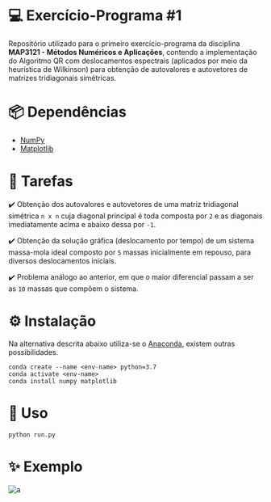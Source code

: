 # 💻 Exercício-Programa #1

Repositório utilizado para o primeiro exercício-programa da disciplina **MAP3121 - Métodos Numéricos e Aplicações**, contendo a implementação do Algoritmo QR com deslocamentos espectrais (aplicados por meio da heurística de Wilkinson) para obtenção de autovalores e autovetores de matrizes tridiagonais simétricas. 

# 📦 Dependências

* [NumPy](https://numpy.org/)
* [Matplotlib](https://matplotlib.org/)

# 📝 Tarefas

✔️ Obtenção dos autovalores e autovetores de uma matriz tridiagonal simétrica `n x n` cuja diagonal principal é toda composta por `2` e as diagonais imediatamente acima e abaixo dessa por `-1`.

✔️ Obtenção da solução gráfica (deslocamento por tempo) de um sistema massa-mola ideal composto por `5` massas inicialmente em repouso, para diversos deslocamentos iniciais.

✔️ Problema análogo ao anterior, em que o maior diferencial passam a ser as `10` massas que compõem o sistema.

# ⚙️ Instalação

Na alternativa descrita abaixo utiliza-se o [Anaconda](https://www.anaconda.com/), existem outras possibilidades. 

```
conda create --name <env-name> python=3.7
conda activate <env-name>
conda install numpy matplotlib
```

# 🚀 Uso

```
python run.py
```

# ✨ Exemplo

![a](https://i.ibb.co/58jqdHj/numerico-ep1.gif)
